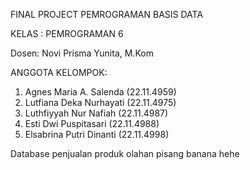 FINAL PROJECT PEMROGRAMAN BASIS DATA

KELAS : PEMROGRAMAN 6

Dosen: Novi Prisma Yunita, M.Kom

ANGGOTA KELOMPOK:
1. Agnes Maria A. Salenda (22.11.4959)
2. Lutfiana Deka Nurhayati (22.11.4975)
3. Luthfiyyah Nur Nafiah (22.11.4987)
4. Esti Dwi Puspitasari (22.11.4988)
5. Elsabrina Putri Dinanti (22.11.4998)


Database penjualan produk olahan pisang banana hehe
